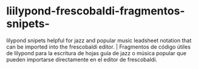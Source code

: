 # liilypond-frescobaldi-fragmentos-snipets-
lilypond snipets helpful for jazz and popular music leadsheet notation that can be imported into the frescobaldi editor. | Fragmentos de código útiles de lilypond para la escritura de hojas guía de jazz o música popular que pueden importarse directamente en el editor de frescobaldi.
